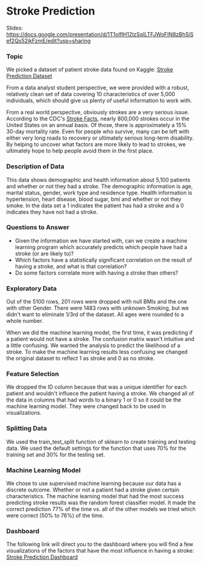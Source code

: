 # Stroke Prediction

Slides:
https://docs.google.com/presentation/d/1T1olflH12lzSqILTFJWoFIN8zBhSiSef2Qs52ikFzmE/edit?usp=sharing

### Topic

We picked a dataset of patient stroke data found on Kaggle: [Stroke Prediction Dataset](https://www.kaggle.com/datasets/fedesoriano/stroke-prediction-dataset)

From a data analyst student perspective, we were provided with a robust, relatively clean set of data covering 10 characteristics of over 5,000 individuals, which should give us plenty of useful information to work with.

From a real world perspective, obviously strokes are a very serious issue.  According to the CDC's [Stroke Facts](https://www.cdc.gov/stroke/facts.htm), nearly 800,000 strokes occur in the United States on an annual basis.  Of those, there is approximately a 15% 30-day mortality rate.  Even for people who survive, many can be left with either very long roads to recovery or ultimately serious long-term disability.  By helping to uncover what factors are more likely to lead to strokes, we ultimately hope to help people avoid them in the first place.

### Description of Data

This data shows demographic and health information about 5,100 patients and whether or not they had a stroke. The demographic information is age, marital status, gender, work type and residence type. Health information is hypertension, heart disease, blood sugar, bmi and whether or not they smoke. In the data set a 1 indicates the patient has had a stroke and a 0 indicates they have not had a stroke.

### Questions to Answer
* Given the information we have started with, can we create a machine learning program which accurately predicts which people have had a stroke (or are likely to)?
* Which factors have a statistically significant correlation on the result of having a stroke, and what is that correlation?
* Do some factors correlate more with having a stroke than others?


### Exploratory Data
Out of the 5100 rows, 201 rows were dropped with null BMIs and the one with other Gender.  There were 1483 rows with unknown Smoking, but we didn't want to eliminate 1/3rd of the dataset. All ages were rounded to a whole number. 

When we did the machine learning model, the first time, it was predicting if a patient would not have a stroke. The confusion matrix wasn't intuitive and a little confusing. We wanted the analysis to predict the likelihood of a stroke. To make the machine learning results less confusing we changed the original dataset to reflect 1 as stroke and 0 as no stroke. 

### Feature Selection
We dropped the ID column because that was a unique identifier for each patient and wouldn't influece the patient having a stroke. We changed all of the data in columns that had words to a binary 1 or 0 so it could be the machine learning model. They were changed back to be used in visualizations.

### Splitting Data
We used the train_test_split function of sklearn to create training and testing data. We used the default settings for the function that uses 70% for the training set and 30% for the testing set.

### Machine Learning Model
We chose to use supervised machine learning because our data has a discrete outcome. Whether or not a patient had a stroke given certain characteristics. The machine learning model that had the most success predicting stroke results was the random forest classifier model. It made the correct prediction 77% of the time vs. all of the other models we tried which were correct (50% to 76%) of the time.

### Dashboard
The following link will direct you to the dashboard where you will find a few visualizations of the factors that have the most influence in having a stroke:
[Stroke Prediction Dashboard](https://mariapalacio96.github.io/Stroke_Prediction/)
